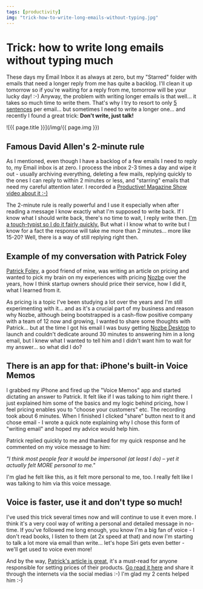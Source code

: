 ```yaml
---
tags: [productivity]
img: "trick-how-to-write-long-emails-without-typing.jpg"
---
```


# Trick: how to write long emails without typing much


These days my Email Inbox it as always at zero, but my "Starred" folder with emails that need a longer reply from me has quite a backlog. I'll clean it up tomorrow so if you're waiting for a reply from me, tomorrow will be your lucky day! :-) Anyway, the problem with writing longer emails is that well... it takes so much time to write them. That's why I try to resort to only [5 sentences](http://five.sentenc.es/) per email... but sometimes I need to write a longer one... and recently I found a great trick: **Don't write, just talk!**

<!--More-->

![{{ page.title }}](/img/{{ page.img }})

## Famous David Allen's 2-minute rule

As I mentioned, even though I have a backlog of a few emails I need to reply to, my Email inbox is at zero. I process the inbox 2-3 times a day and wipe it out - usually archiving everything, deleting a few mails, replying quickly to the ones I can reply to within 2 minutes or less, and "starring" emails that need my careful attention later. I recorded a [Productive! Magazine Show video about it :-)](/my-simple-email-setup-with-imap/)

The 2-minute rule is really powerful and I use it especially when after reading a message I know exactly what I'm supposed to write back. If I know what I should write back, there's no time to wait, I reply write then. [I'm a touch-typist so I do it fairly quickly.](/touch-typing-is-important-productive-show-38/) But what i I know what to write but I know for a fact the response will take me more than 2 minutes... more like 15-20? Well, there is a way of still replying right then.

## Example of my conversation with Patrick Foley

[Patrick Foley](https://twitter.com/#!/PatrickFoley), a good friend of mine, was writing an article on pricing and wanted to pick my brain on my experiences with pricing [Nozbe][n] over the years, how I think startup owners should price their service, how I did it, what I learned from it.

As pricing is a topic I've been studying a lot over the years and I'm still experimenting with it... and as it's a crucial part of my business and reason why Nozbe, although being bootstrapped is a cash-flow positive company with a team of 12 now and growing, I wanted to share some thoughts with Patrick... but at the time I got his email I was busy getting [Nozbe Desktop](http://www.nozbe.com/gtd/blog/post-fce3217c/nozbe_desktop_for_mac_and_windows_launching_today_get_your_copy_now) to launch and couldn't dedicate around 30 minutes to answering him in a long email, but I knew what I wanted to tell him and I didn't want him to wait for my answer... so what did I do?

## There is an app for that: iPhone's built-in Voice Memos

I grabbed my iPhone and fired up the "Voice Memos" app and started dictating an answer to Patrick. It felt like if I was talking to him right there. I just explained him some of the basics and my logic behind pricing, how I feel pricing enables you to "choose your customers" etc. The recording took about 6 minutes. When I finished I clicked "share" button next to it and chose email - I wrote a quick note explaining why I chose this form of "writing email" and hoped my advice would help him.

Patrick replied quickly to me and thanked for my quick response and he commented on my voice message to him:

_"I think most people fear it would be impersonal (at least I do) – yet it actually felt MORE personal to me."_

I'm glad he felt like this, as it felt more personal to me, too. I really felt like I was talking to him via this voice message.

## Voice is faster, use it and don't type so much!

I've used this trick several times now and will continue to use it even more. I think it's a very cool way of writing a personal and detailed message in no-time. If you've followed me long enough, you know I'm a big fan of voice - I don't read books, I listen to them (at 2x speed at that) and now I'm starting to talk a lot more via email than write... let's hope Siri gets even better - we'll get used to voice even more!

And by the way, [Patrick's article is great](http://visualstudiomagazine.com/articles/2012/04/02/the-business-of-pricing-your-product.aspx), it's a must-read for anyone responsible for setting prices of their products. [Go read it here](http://visualstudiomagazine.com/articles/2012/04/02/the-business-of-pricing-your-product.aspx) and share it through the internets via the social medias :-) I'm glad my 2 cents helped him :-)


[n]: https://michael.gratis/nozbe